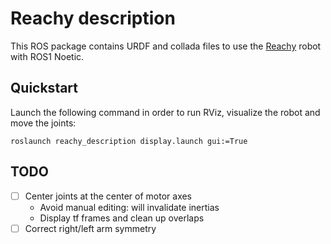 # Reachy description

This ROS package contains URDF and collada files to use the [Reachy](https://pollen-robotics.com) robot with ROS1 Noetic.

## Quickstart

Launch the following command in order to run RViz, visualize the robot and move the joints:
```
roslaunch reachy_description display.launch gui:=True
```

## TODO
* [ ] Center joints at the center of motor axes
  * Avoid manual editing: will invalidate inertias
  * Display tf frames and clean up overlaps
* [ ] Correct right/left arm symmetry
